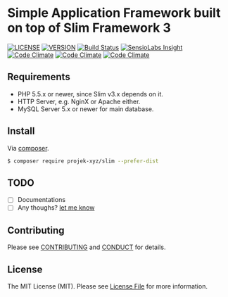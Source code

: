 # Simple Application Framework built on top of Slim Framework 3

[![LICENSE](https://img.shields.io/packagist/l/projek-xyz/slim.svg?style=flat-square)](LICENSE.md)
[![VERSION](https://img.shields.io/packagist/v/projek-xyz/slim.svg?style=flat-square)](https://github.com/projek-xyz/slim-skeleton/releases)
[![Build Status](https://img.shields.io/travis/projek-xyz/slim-framework/master.svg?style=flat-square)](https://travis-ci.org/projek-xyz/slim-framework)
[![SensioLabs Insight](https://img.shields.io/sensiolabs/i/54d5b9b0-46bb-45b3-bf83-03cb483b4a81.svg?style=flat-square)](https://insight.sensiolabs.com/projects/54d5b9b0-46bb-45b3-bf83-03cb483b4a81)
[![Code Climate](https://img.shields.io/codeclimate/github/projek-xyz/slim-framework.svg?maxAge=2592000&style=flat-square)](https://codeclimate.com/github/projek-xyz/slim-framework)
[![Code Climate](https://img.shields.io/codeclimate/coverage/github/projek-xyz/slim-framework.svg?maxAge=2592000&style=flat-square)](https://codeclimate.com/github/projek-xyz/slim-framework)
[![Code Climate](https://img.shields.io/codeclimate.com/github/projek-xyz/slim-framework/badges/gpa.svg)](https://codeclimate.com/github/projek-xyz/slim-framework)

## Requirements

- PHP 5.5.x or newer, since Slim v3.x depends on it.
- HTTP Server, e.g. NginX or Apache either.
- MySQL Server 5.x or newer for main database.

## Install

Via [composer](https://getcomposer.org/download/).

```bash
$ composer require projek-xyz/slim --prefer-dist
```

## TODO

- [ ] Documentations
- [ ] Any thoughs? [let me know](../../issues/new)

## Contributing

Please see [CONTRIBUTING](CONTRIBUTING.md) and [CONDUCT](CONDUCT.md) for details.

## License

The MIT License (MIT). Please see [License File](LICENSE.md) for more information.
